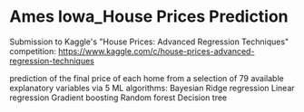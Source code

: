 # Ames Iowa_House Prices Prediction
Submission to Kaggle's "House Prices: Advanced Regression Techniques" competition:
https://www.kaggle.com/c/house-prices-advanced-regression-techniques

prediction of the final price of each home from a selection of 79 available explanatory variables via 5 ML algorithms:
Bayesian Ridge regression
Linear regression
Gradient boosting
Random forest
Decision tree

